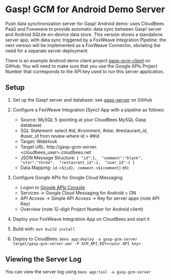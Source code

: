 Gasp! GCM for Android Demo Server
==================================================

Push data synchronization server for Gasp! Android demo: uses CloudBees PaaS and Foxweave to provide automatic data sync between Gasp! server and Android SQLite on-device data store. This version shows a standalone server app, with data sync triggered by a FoxWeave Integration Pipeline: the next version will be implemented as a FoxWeave Connector, obviating the need for a separate server deployment.

There is an example Android demo client project [gasp-gcm-client](https://github.com/mqprichard/gasp-gcm-client) on GitHub. You will need to make sure that you use the Google APIs Project Number that corresponds to the API key used to run this server application. 

Setup
-----

1. Set up the Gasp! server and database: see [gasp-server](https://github.com/cloudbees/gasp-server) on GitHub

2. Configure a FoxWeave Integration (Sync) App with a pipeline as follows:
   - Source: MySQL 5 (pointing at your CloudBees MySQL Gasp database)
   - SQL Statement: select #id, #comment, #star, #restaurant_id, #user_id from review where id > ##id
   - Target: WebHook
   - Target URL: http://gasp-gcm-server.<cloudbees_user>.cloudbees.net
   - JSON Message Structure:
`{
    "id":1, 
    "comment":"blank", 
    "star":"three", 
    "restaurant_id":1, 
    "user_id":1
}`
   - Data Mapping: `id->${id}, comment->${comment}` etc

3. Configure Google APIs for Google Cloud Messaging
   - Logon to [Google APIs Console](https://code.google.com/apis/console)
   - Services -> Google Cloud Messaging for Android = ON
   - API Access -> Simple API Access -> Key for server apps (note API Key)
   - Overview (note 12-digit Project Number for Android client)

4. Deploy your FoxWeave Integration App on CloudBees and start it

5. Build with: `mvn build install`

6. Deploy to CloudBees: `bees app:deploy -a gasp-gcm-server target/gasp-gcm-server.war -P GCM_API_KEY=<your API key>`

Viewing the Server Log
----------------------

You can view the server log using `bees app:tail -a gasp-gcm-server`

